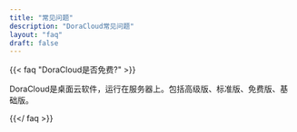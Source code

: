```yaml
---
title: "常见问题"
description: "DoraCloud常见问题"
layout: "faq"
draft: false
---
```


{{< faq "DoraCloud是否免费?" >}}

DoraCloud是桌面云软件，运行在服务器上。包括高级版、标准版、免费版、基础版。


{{</ faq >}}
